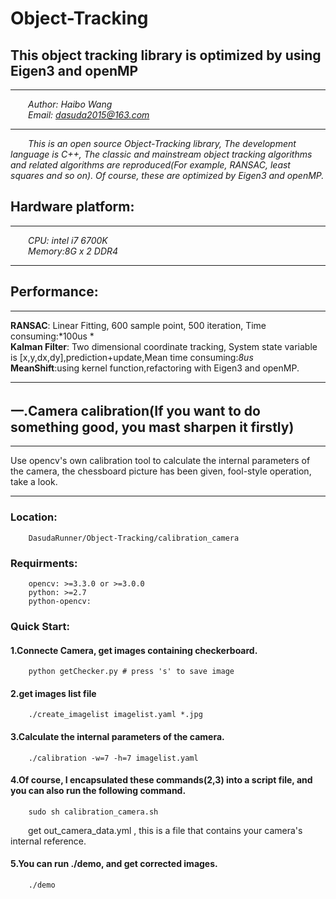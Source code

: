 # Object-Tracking
## This object tracking library is optimized by using Eigen3 and openMP
___
&emsp;&emsp;*Author: Haibo Wang*<br>
&emsp;&emsp;*Email: dasuda2015@163.com*
___

&emsp;&emsp;*This is an open source Object-Tracking library, The development language is C++, The classic and mainstream object tracking algorithms and related algorithms are reproduced(For example, RANSAC, least squares and so on). Of course, these are optimized by Eigen3 and openMP.*

## Hardware platform:
___
&emsp;&emsp;*CPU: intel i7 6700K*<br>
&emsp;&emsp;*Memory:8G x 2 DDR4*
___
## Performance:
___
**RANSAC**: Linear Fitting, 600 sample point, 500 iteration, Time consuming:*100us *<br>
**Kalman Filter**: Two dimensional coordinate tracking, System state variable is [x,y,dx,dy],prediction+update,Mean time consuming:*8us*<br>
**MeanShift**:using kernel function,refactoring with Eigen3 and openMP.
___
## 一.Camera calibration(If you want to do something good, you mast sharpen it firstly)<br>
___
Use opencv's own calibration tool to calculate the internal parameters of the camera, the chessboard picture has been given, fool-style operation, take a look.
___
### Location:<br>
		DasudaRunner/Object-Tracking/calibration_camera
### Requirments:<br>
		opencv: >=3.3.0 or >=3.0.0
		python: >=2.7
		python-opencv:
### Quick Start:<br>
#### 1.Connecte Camera, get images containing checkerboard.
		python getChecker.py # press 's' to save image
#### 2.get images list file
		./create_imagelist imagelist.yaml *.jpg
#### 3.Calculate the internal parameters of the camera.
		./calibration -w=7 -h=7 imagelist.yaml
#### 4.Of course, I encapsulated these commands(2,3) into a script file, and you can also run the following command.
		sudo sh calibration_camera.sh
&emsp;&emsp;get out_camera_data.yml , this is a file that contains your camera's internal reference.
#### 5.You can run ./demo, and get corrected images.
		./demo
